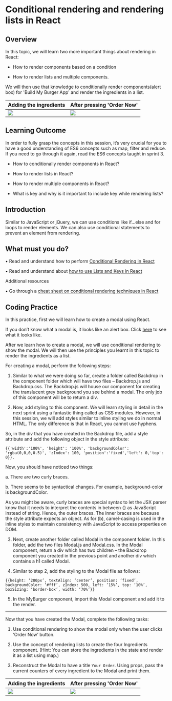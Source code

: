 ﻿# Conditional rendering and rendering lists in React

## Overview


In this topic, we will learn two more important things about rendering in React:

- How to render components based on a condition 

- How to render lists and multiple components.


We will then use that knowledge to conditionally render components(alert box) for 'Build My Burger App' and render the ingredients in a list.

|Adding the ingredients|After pressing 'Order Now'|
|--|--|
|![](https://github.com/greyatom-school/the-minerva-project/raw/master/FEWD/sprint_4/images/BMBT31.PNG)|![](https://github.com/greyatom-school/the-minerva-project/raw/master/FEWD/sprint_4/images/BMBT32.PNG)|

## Learning Outcome

In order to fully grasp the concepts in this session, it’s very crucial for you to have a good understanding of ES6 concepts such as map, filter and reduce. If you need to go through it again, read the ES6 concepts taught in sprint 3.

-	How to conditionally render components in React?

-	How to render lists in React?
-	How to render multiple components in React?
-	What is key and why is it important to include key while rendering lists?


## Introduction

Similar to JavaScript or jQuery, we can use conditions like if…else and for loops to render elements. We can also use conditional statements to prevent an element from rendering. 


## What must you do?

•	Read and understand how to perform [Conditional Rendering in React](https://reactjs.org/docs/conditional-rendering.html)

•	Read and understand about [how to use Lists and Keys in React](https://reactjs.org/docs/lists-and-keys.html)


Additional resources

•	Go through a [cheat sheet on conditional rendering techniques in React](https://www.robinwieruch.de/conditional-rendering-react)


## Coding Practice

In this practice, first we will learn how to create a modal using React. 


If you don’t know what a modal is, it looks like an alert box. Click [here](https://www.w3schools.com/bootstrap/bootstrap_modal.asp) to see what it looks like.

After we learn how to create a modal, we will use conditional rendering to show the modal. We will then use the principles you learnt in this topic to render the ingredients as a list.

For creating a modal, perform the following steps:

1.	Similar to what we were doing so far, create a folder called Backdrop in the component folder which will have two files – Backdrop.js and Backdrop.css. The Backdrop.js will house our component for creating the translucent grey background you see behind a modal. The only job of this component will be to return a div. 
 
2.	Now, add styling to this component. We will learn styling in detail in the next sprint using a fantastic thing called as CSS modules. However, in this session, we will add styles similar to inline styling we do in normal HTML. The only difference is that in React, you cannot use hyphens.

So, in the div that you have created in the Backdrop file, add a style attribute and add the following object in the style attribute:

`{{'width':'100%', 'height': '100%', 'backgroundColor': 'rgba(0,0,0,0.5)', 'zIndex': 100, 'position':'fixed','left': 0,'top': 0}}.`

Now, you should have noticed two things:

a.	There are two curly braces.

b.	There seems to be syntactical changes. For example, background-color is backgroundColor.

As you might be aware, curly braces are special syntax to let the JSX parser know that it needs to interpret the contents in between {} as JavaScript instead of string. Hence, the outer braces. The inner braces are because the style attribute expects an object. As for (b), camel-casing is used in the inline styles to maintain consistency with JavaScript to access properties on DOM.

3.	Next, create another folder called Modal in the component folder. In this folder, add the two files Modal.js and Modal.css. In the Modal component, return a div which has two children – the Backdrop component you created in the previous point and another div which contains a h1 called Modal.

4.	Similar to step 2, add the styling to the Modal file as follows:

`{{height: ‘200px’, textAlign: ‘center’, position: ‘fixed’, backgroundColor: ‘#fff’, zIndex: 500, left: ‘15%’, top: ‘10%’, boxSizing: ‘border-box’, width: ‘70%’}}`

5.	In the MyBurger component, import this Modal component and add it to the render.

---
Now that you have created the Modal, complete the following tasks:
1.	Use conditional rendering to show the modal only when the user clicks ‘Order Now’ button.

2.	Use the concept of rendering lists to create the four Ingredients component.  (Hint: You can store the ingredients in the state and render it as a list using map.)

3.	Reconstruct the Modal to have a title `Your Order`. Using props, pass the current counters of every ingredient to the Modal and print them.


|Adding the ingredients|After pressing 'Order Now'|
|--|--|
|![](https://github.com/greyatom-school/the-minerva-project/raw/master/FEWD/sprint_4/images/BMBT31.PNG)|![](https://github.com/greyatom-school/the-minerva-project/raw/master/FEWD/sprint_4/images/BMBT32.PNG)|
